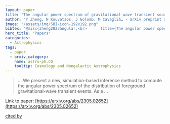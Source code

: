 ```yaml
---
layout: paper
title: "The angular power spectrum of gravitational-wave transient sources as a probe of the large-scale structure"
author: "Y Zheng, N Kouvatsos, J Golomb, M Cavaglià… - arXiv preprint arXiv …, 2023 - arxiv.org"
image: "/assets/img/SBI-icon-192x192.png"
bibtex: "@misc{zheng2023angular,<br>      title={The angular power spectrum of gravitational-wave transient sources as a probe of the large-scale structure}, <br>      author={Yanyan Zheng and Nikolaos Kouvatsos and Jacob Golomb and Marco Cavaglià and Arianna I. Renzini and Mairi Sakellariadou},<br>      year={2023},<br>      eprint={2305.02652},<br>      archivePrefix={arXiv},<br>      primaryClass={astro-ph.CO}<br>}"
hero_title: "Papers"
categories:
  - Astrophysics
tags:
  - paper
  - arxiv_category:
    name: astro-ph.CO
    tooltip: Cosmology and Nongalactic Astrophysics
---
```

>… We present a new, simulation-based inference method to compute the angular power spectrum of the distribution of foreground gravitational-wave transient events. As a …

Link to paper: [https://arxiv.org/abs/2305.02652](https://arxiv.org/abs/2305.02652)

[cited by](https://scholar.google.com/scholar?cites=988054112449157708&as_sdt=5,33&sciodt=0,33&hl=en&num=20)

